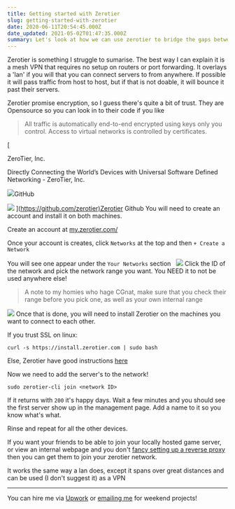 ```yaml
---
title: Getting started with Zerotier
slug: getting-started-with-zerotier
date: 2020-06-11T20:54:45.000Z
date_updated: 2021-05-02T01:47:35.000Z
summary: Let's look at how we can use zerotier to bridge the gaps between us and a remote server to connect using private IP's and not mess about with firewalls
---
```


Zerotier is something I struggle to sumarise. The best way I can explain it is a mesh VPN that requires no setup on routers or port forwarding. It overlays a 'lan' if you will that you can connect servers to from anywhere. If possible it will pass traffic from host to host, but if that is not doable, it will bounce it past their servers.

Zerotier promise encryption, so I guess there's quite a bit of trust. They are Opensource so you can look in to their code if you like

> All traffic is automatically end-to-end encrypted using keys only you control. Access to virtual networks is controlled by certificates.

[

ZeroTier, Inc.

Directly Connecting the World’s Devices with Universal Software Defined Networking - ZeroTier, Inc.

![](https://github.githubassets.com/favicons/favicon.svg)GitHub

![](https://avatars2.githubusercontent.com/u/4173285?s&#x3D;280&amp;v&#x3D;4)
](<https://github.com/zerotier)Zerotier> Github
You will need to create an account and install it on both machines.

Create an account at [my.zerotier.com/](https://my.zerotier.com/)

Once your account is creates, click `Networks` at the top and then `+ Create a Network`

You will see one appear under the `Your Networks` section  
![](__GHOST_URL__/content/images/2020/06/image-14.png)
Click the ID of the network and pick the network range you want. You NEED it to not be used anywhere else!

> A note to my homies who hage CGnat, make sure that you check their range before you pick one, as well as your own internal range

![](__GHOST_URL__/content/images/2020/06/image-15.png)
Once that is done, you will need to install Zerotier on the machines you want to connect to each other.

If you trust SSL on linux:

    curl -s https://install.zerotier.com | sudo bash

Else, Zerotier have good instructions [here](https://www.zerotier.com/download/)

Now we need to add the server's to the network!

    sudo zerotier-cli join <network ID>

If it returns with `200` it's happy days. Wait a few minutes and you should see the first server show up in the management page. Add a name to it so you know what's what.

Rinse and repeat for all the other devices.

If you want your friends to be able to join your locally hosted game server, or view an internal webpage and you don't [fancy setting up a reverse proxy](__GHOST_URL__/nginx-reverse/) then you can get them to join your zerotier network.

It works the same way a lan does, except it spans over great distances and can be used (I don't suggest it) as a VPN

---

You can hire me via [Upwork](https://www.upwork.com/freelancers/~01c61ee9802b94133e) or [emailing me](mailto:work@breadnet.co.uk) for weekend projects!
